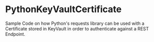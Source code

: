 # PythonKeyVaultCertificate
Sample Code on how Python's requests library can be used with a Certificate stored in KeyVault in order to authenticate against a REST Endpoint.
